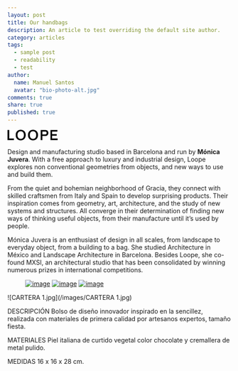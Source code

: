 ```yaml
---
layout: post
title: Our handbags
description: An article to test overriding the default site author.
category: articles
tags: 
  - sample post
  - readability
  - test
author: 
  name: Manuel Santos
  avatar: "bio-photo-alt.jpg"
comments: true
share: true
published: true
---
```


![Logo.jpg](/images/Logo.jpg)



Design and manufacturing studio based in Barcelona and run by **Mónica Juvera**. With a free approach to luxury and industrial design, Loope explores non conventional geometries from objects, and new ways to use and build them.

From the quiet and bohemian neighborhood of Gracia, they connect with skilled craftsmen from Italy and Spain to develop surprising products. Their inspiration comes from geometry, art, architecture, and the study of new systems and structures. All converge in their determination of finding new ways of thinking useful objects, from their manufacture until it’s used by people.

Mónica Juvera is an enthusiast of design in all scales, from landscape to everyday object, from a building to a bag. She studied Architecture in México and Landscape Architecture in Barcelona. Besides Loope, she co-found MXSI, an architectural studio that has been consolidated by winning numerous prizes in international competitions.

<figure class="third">
	<a href="![CARTERA 2.jpg](/images/CARTERA 2.jpg)"><img src="![CARTERA 2.jpg](/images/CARTERA 2.jpg)" alt="image"></a>
	<a href="![CARTERA 2A.jpg](/images/CARTERA 2A.jpg)"><img src="![CARTERA 2A.jpg](/images/CARTERA 2A.jpg)" alt="image"></a>
	<a href="![CARTERA 4a.jpg](/images/CARTERA 4a.jpg)"><img src="![CARTERA 4a.jpg](/images/CARTERA 4a.jpg)" alt="image"></a>
</figure>







![CARTERA 1.jpg](/images/CARTERA 1.jpg) 



DESCRIPCIÓN
Bolso de diseño innovador inspirado en la sencillez, realizada con materiales de primera calidad por artesanos expertos, tamaño fiesta.

MATERIALES
Piel italiana de curtido vegetal color chocolate y cremallera de metal pulido.

MEDIDAS
16 x 16 x 28 cm.
